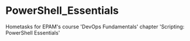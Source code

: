# PowerShell_Essentials
Hometasks for EPAM's course 'DevOps Fundamentals' chapter 'Scripting: PowerShell Essentials'
